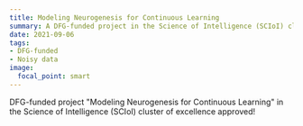 ```yaml
---
title: Modeling Neurogenesis for Continuous Learning
summary: A DFG-funded project in the Science of Intelligence (SCIoI) cluster of excellence 
date: 2021-09-06
tags:
- DFG-funded
- Noisy data
image:
  focal_point: smart
---
```


DFG-funded project "Modeling Neurogenesis for Continuous Learning" in the Science of Intelligence (SCIoI) cluster of excellence approved!


